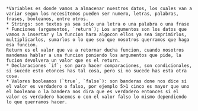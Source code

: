     *Variables es donde vamos a almacenar nuestros datos, los cuales van a variar segun los necesitemos pueden ser numero, letras, palabras, frases, booleanos, entre otros.
	* Strings: son textos ya sea solo una letra o una palabra o una frase
	* Funciones (argumentos, `return`); Los argumentos son los datos que vamos a insertar y la funcion hara algocon ellos ya sea imprimirlos, multiplicarlos, sumarlos o lo que sea que nosotros querramos que haga esa funcion. 
	Return es el valor que va a retornar ducha funcion, cuando nosotros mandemas hablar a una funcion poniendo los argumentos que pide, la fucion devolvera un valor que es el return.
	* Declaraciones `if`; son para hacer comparaciones, son condicionales, si sucede esto etonces has tal cosa, pero si no sucede has esta otra cosa.
	* Valores booleanos (`true`, `false`): son banderas done nos dice si el valor es verdadero o falso, por ejemplo 5>1 cinco es mayor que uno el booleano o la bandera nos dira que es verdadero entonces si el valor es verdadero hacemos o con el valor falso lo mismo dependiendo lo que querramos hacer.